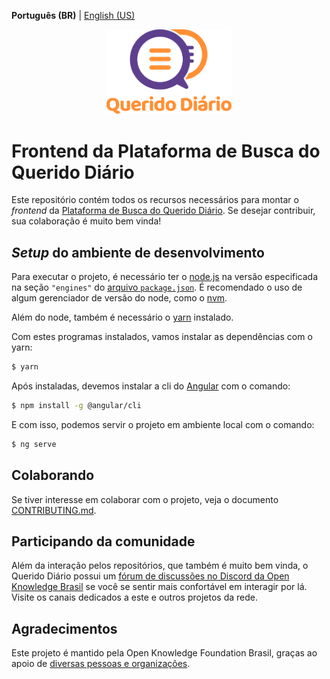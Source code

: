 **Português (BR)** | [English (US)](.github/README-en-US.md)

<p align="center">
  <img alt="Querido Diário" src="./.github/images/querido-diario-logo.png" width="200">
</p>

# Frontend da Plataforma de Busca do Querido Diário

Este repositório contém todos os recursos necessários para montar o *frontend*
da [Plataforma de Busca do Querido Diário](https://queridodiario.ok.org.br/).
Se desejar contribuir, sua colaboração é muito bem vinda!

## *Setup* do ambiente de desenvolvimento

Para executar o projeto, é necessário ter o [node.js](https://nodejs.org/) na
versão especificada na seção `"engines"` do
[arquivo `package.json`](package.json). É recomendado o uso de algum
gerenciador de versão do node, como o [nvm](https://github.com/nvm-sh/nvm).

Além do node, também é necessário o [yarn](https://yarnpkg.com/) instalado.

Com estes programas instalados, vamos instalar as dependências com o yarn:

```sh
$ yarn
```

Após instaladas, devemos instalar a cli do [Angular](https://angular.io/) com o
comando:

```sh
$ npm install -g @angular/cli
```

E com isso, podemos servir o projeto em ambiente local com o comando:

```sh
$ ng serve
```

## Colaborando

Se tiver interesse em colaborar com o projeto, veja o documento
[CONTRIBUTING.md](CONTRIBUTING.md).

## Participando da comunidade

Além da interação pelos repositórios, que também é muito bem vinda, o
Querido Diário possui um
[fórum de discussões no Discord da Open Knowledge Brasil](https://discord.com/invite/nDc9p4drm4)
se você se sentir mais confortável em interagir por lá. Visite os canais
dedicados a este e outros projetos da rede.

## Agradecimentos

Este projeto é mantido pela Open Knowledge Foundation Brasil, graças ao apoio de
[diversas pessoas e organizações](https://queridodiario.ok.org.br/apoie#quem-apoia).
